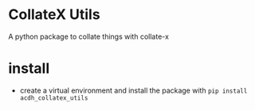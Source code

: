 # CollateX Utils

A python package to collate things with collate-x

# install

* create a virtual environment and install the package with `pip install acdh_collatex_utils` 